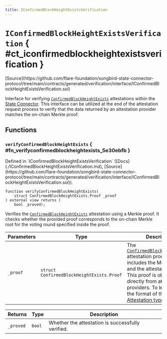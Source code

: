 ```yaml
---
title: IConfirmedBlockHeightExistsVerification
---
```


<!-- This is an autogenerated file. Do not edit! -->

# `IConfirmedBlockHeightExistsVerification` { #ct_iconfirmedblockheightexistsverification }

<div class="api-node-source" markdown>
[Source](https://github.com/flare-foundation/songbird-state-connector-protocol/tree/main/contracts/generated/verification/interface/IConfirmedBlockHeightExistsVerification.sol)
</div>

<div class="api-node-internal" markdown>

Interface for verifying [`ConfirmedBlockHeightExists`](./ConfirmedBlockHeightExists.md) attestations within the [State Connector](https://docs.flare.network/tech/state-connector/).
This interface can be utilized at the end of the attestation request process to verify that the data
returned by an attestation provider matches the on-chain Merkle proof.

</div>

<div class="api-node-type" markdown>

## Functions

<div class="api-node" markdown>

### `verifyConfirmedBlockHeightExists` { #fn_verifyconfirmedblockheightexists_5e30ebfb }

<div class="api-node-source" markdown>
Defined in `IConfirmedBlockHeightExistsVerification` ([Docs](./IConfirmedBlockHeightExistsVerification.md), [Source](https://github.com/flare-foundation/songbird-state-connector-protocol/tree/main/contracts/generated/verification/interface/IConfirmedBlockHeightExistsVerification.sol)).
</div>

<div class="api-node-internal" markdown>

```solidity
function verifyConfirmedBlockHeightExists(
    struct ConfirmedBlockHeightExists.Proof _proof
) external view returns (
    bool _proved);
```

Verifies the [`ConfirmedBlockHeightExists`](./ConfirmedBlockHeightExists.md) attestation using a Merkle proof.
It checks whether the provided proof corresponds to the on-chain Merkle root for the voting round specified inside the proof.

| Parameters | Type | Description |
| ---------- | ---- | ----------- |
| `_proof` | `struct ConfirmedBlockHeightExists.Proof` | The [`ConfirmedBlockHeightExists`](./ConfirmedBlockHeightExists.md) attestation proof, which includes the Merkle proof and the attestation data.               This proof is obtained directly from attestation providers.               To learn about the format of this data, see [Attestation types](https://github.com/flare-foundation/songbird-state-connector-protocol/blob/main/specs/attestations/attestation-type-definition.md). |

| Returns | Type | Description |
| ------- | ---- | ----------- |
| `_proved` | `bool` | Whether the attestation is successfully verified. |
</div>
</div>

</div>

